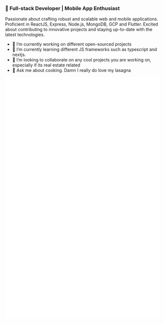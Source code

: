### 🚀 Full-stack Developer | Mobile App Enthusiast
Passionate about crafting robust and scalable web and mobile applications. Proficient in ReactJS, Express, Node.js, MongoDB, GCP and Flutter. Excited about contributing to innovative projects and staying up-to-date with the latest technologies.

- 🔭 I’m currently working on different open-sourced projects
- 🌱 I’m currently learning different JS frameworks such as typescript and nextjs.
- 👯 I’m looking to collaborate on any cool projects you are working on, especially if its real estate related
- 💬 Ask me about cooking. Damn I really do love my lasagna

![Metrics](/github-metrics.svg)

<!--
**Senior-ai/Senior-ai** is a ✨ _special_ ✨ repository because its `README.md` (this file) appears on your GitHub profile.

Here are some ideas to get you started:


-->
